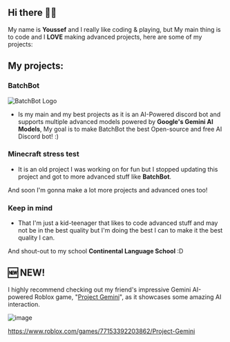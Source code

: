 ## Hi there 👋😄

My name is **Youssef** and I really like coding & playing, but My main thing is to code and I **LOVE** making advanced projects, here are some of my projects:

## My projects:

### **BatchBot** 
![BatchBot Logo](https://github.com/user-attachments/assets/76b8a6fa-168c-43f8-b9cf-6a439d90b063)
- Is my main and my best projects as it is an AI-Powered discord bot and supports multiple advanced models powered by **Google's Gemini AI Models**, My goal is to make BatchBot the best Open-source and free AI Discord bot! :)

### **Minecraft stress test**
- It is an old project I was working on for fun but I stopped updating this project and got to more advanced stuff like **BatchBot**.

And soon I'm gonna make a lot more projects and advanced ones too!

### Keep in mind
- That I'm just a kid-teenager that likes to code advanced stuff and may not be in the best quality but I'm doing the best I can to make it the best quality I can.

And shout-out to my school **Continental Language School** :D

## 🆕 NEW!

I highly recommend checking out my friend's impressive Gemini AI-powered Roblox game, "[Project Gemini](https://www.roblox.com/games/77153392203862/Project-Gemini)", as it showcases some amazing AI interaction.

![image](https://github.com/user-attachments/assets/b476652d-7fe5-449b-9b7f-76ac68dfabff)

https://www.roblox.com/games/77153392203862/Project-Gemini
